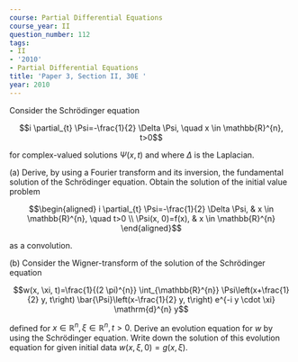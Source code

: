 ```yaml
---
course: Partial Differential Equations
course_year: II
question_number: 112
tags:
- II
- '2010'
- Partial Differential Equations
title: 'Paper 3, Section II, 30E '
year: 2010
---
```




Consider the Schrödinger equation

$$i \partial_{t} \Psi=-\frac{1}{2} \Delta \Psi, \quad x \in \mathbb{R}^{n}, t>0$$

for complex-valued solutions $\Psi(x, t)$ and where $\Delta$ is the Laplacian.

(a) Derive, by using a Fourier transform and its inversion, the fundamental solution of the Schrödinger equation. Obtain the solution of the initial value problem

$$\begin{aligned}
i \partial_{t} \Psi=-\frac{1}{2} \Delta \Psi, & x \in \mathbb{R}^{n}, \quad t>0 \\
\Psi(x, 0)=f(x), & x \in \mathbb{R}^{n}
\end{aligned}$$

as a convolution.

(b) Consider the Wigner-transform of the solution of the Schrödinger equation

$$w(x, \xi, t)=\frac{1}{(2 \pi)^{n}} \int_{\mathbb{R}^{n}} \Psi\left(x+\frac{1}{2} y, t\right) \bar{\Psi}\left(x-\frac{1}{2} y, t\right) e^{-i y \cdot \xi} \mathrm{d}^{n} y$$

defined for $x \in \mathbb{R}^{n}, \xi \in \mathbb{R}^{n}, t>0$. Derive an evolution equation for $w$ by using the Schrödinger equation. Write down the solution of this evolution equation for given initial data $w(x, \xi, 0)=g(x, \xi)$.